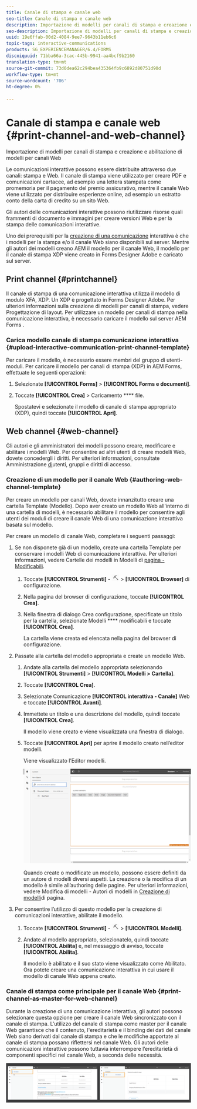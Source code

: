 ```yaml
---
title: Canale di stampa e canale web
seo-title: Canale di stampa e canale web
description: Importazione di modelli per canali di stampa e creazione e abilitazione di modelli per canali Web
seo-description: Importazione di modelli per canali di stampa e creazione e abilitazione di modelli per canali Web
uuid: 19e6ffab-00d2-4084-9ee7-9643b11eb6c6
topic-tags: interactive-communications
products: SG_EXPERIENCEMANAGER/6.4/FORMS
discoiquuid: 71bba66a-3cac-445b-9941-aa4bcf9b2160
translation-type: tm+mt
source-git-commit: 73d0dea62c294bea435364fb9c6892d80751d90d
workflow-type: tm+mt
source-wordcount: '706'
ht-degree: 0%

---
```



# Canale di stampa e canale web {#print-channel-and-web-channel}

Importazione di modelli per canali di stampa e creazione e abilitazione di modelli per canali Web

Le comunicazioni interattive possono essere distribuite attraverso due canali: stampa e Web. Il canale di stampa viene utilizzato per creare PDF e comunicazioni cartacee, ad esempio una lettera stampata come promemoria per il pagamento del premio assicurativo, mentre il canale Web viene utilizzato per distribuire esperienze online, ad esempio un estratto conto della carta di credito su un sito Web.

Gli autori delle comunicazioni interattive possono riutilizzare risorse quali frammenti di documento e immagini per creare versioni Web e per la stampa delle comunicazioni interattive.

Uno dei prerequisiti per la [creazione di una comunicazione](/help/forms/using/create-interactive-communication.md) interattiva è che i modelli per la stampa e/o il canale Web siano disponibili sul server. Mentre gli autori dei modelli creano AEM il modello per il canale Web, il modello per il canale di stampa XDP viene creato in  Forms Designer Adobe e caricato sul server.

## Print channel {#printchannel}

Il canale di stampa di una comunicazione interattiva utilizza il modello di modulo XFA, XDP. Un XDP è progettato in Forms Designer  Adobe. Per ulteriori informazioni sulla creazione di modelli per canali di stampa, vedere Progettazione [](/help/forms/using/layout-design-details.md)di layout. Per utilizzare un modello per canali di stampa nella comunicazione interattiva, è necessario caricare il modello sul server AEM Forms .

### Carica modello canale di stampa comunicazione interattiva {#upload-interactive-communication-print-channel-template}

Per caricare il modello, è necessario essere membri del gruppo di utenti-moduli. Per caricare il modello per canali di stampa (XDP) in  AEM Forms, effettuate le seguenti operazioni:

1. Selezionate **[!UICONTROL Forms]** > **[!UICONTROL Forms e documenti]**.

1. Toccate **[!UICONTROL Crea]** > Caricamento **** file.

   Spostatevi e selezionate il modello di canale di stampa appropriato (XDP), quindi toccate **[!UICONTROL Apri]**.

## Web channel {#web-channel}

Gli autori e gli amministratori dei modelli possono creare, modificare e abilitare i modelli Web. Per consentire ad altri utenti di creare modelli Web, dovete concedergli i diritti. Per ulteriori informazioni, consultate Amministrazione [di](/help/sites-administering/user-group-ac-admin.md)utenti, gruppi e diritti di accesso.

### Creazione di un modello per il canale Web {#authoring-web-channel-template}

Per creare un modello per canali Web, dovete innanzitutto creare una cartella Template (Modello). Dopo aver creato un modello Web all&#39;interno di una cartella di modelli, è necessario abilitare il modello per consentire agli utenti dei moduli di creare il canale Web di una comunicazione interattiva basata sul modello.

Per creare un modello di canale Web, completare i seguenti passaggi:

1. Se non disponete già di un modello, create una cartella Template per conservare i modelli Web di comunicazione interattiva. Per ulteriori informazioni, vedere Cartelle dei modelli in Modelli di [pagina - Modificabili](/help/sites-developing/page-templates-editable.md).

   1. Toccate **[!UICONTROL Strumenti]** - ![strumenti-1](assets/tools-1.png) > **[!UICONTROL Browser]** di configurazione.
   1. Nella pagina del browser di configurazione, toccate **[!UICONTROL Crea]**.
   1. Nella finestra di dialogo Crea configurazione, specificate un titolo per la cartella, selezionate Modelli **** modificabili e toccate **[!UICONTROL Crea]**.

      La cartella viene creata ed elencata nella pagina del browser di configurazione.

1. Passate alla cartella del modello appropriata e create un modello Web.

   1. Andate alla cartella del modello appropriata selezionando **[!UICONTROL Strumenti]** > **[!UICONTROL Modelli > Cartella]**.
   1. Toccate **[!UICONTROL Crea]**.
   1. Selezionate Comunicazione **[!UICONTROL interattiva - Canale]** Web e toccate **[!UICONTROL Avanti]**.
   1. Immettete un titolo e una descrizione del modello, quindi toccate **[!UICONTROL Crea]**.

      Il modello viene creato e viene visualizzata una finestra di dialogo.

   1. Toccate **[!UICONTROL Apri]** per aprire il modello creato nell’editor modelli.

      Viene visualizzato l’Editor modelli.

      ![webchanneltemplate](assets/webchanneltemplate.png)

      Quando create o modificate un modello, possono essere definiti da un autore di modelli diversi aspetti. La creazione o la modifica di un modello è simile all’authoring delle pagine. Per ulteriori informazioni, vedere Modifica di modelli - Autori di modelli in [Creazione di modelli](/help/sites-authoring/templates.md)di pagina.

1. Per consentire l’utilizzo di questo modello per la creazione di comunicazioni interattive, abilitate il modello.

   1. Toccate **[!UICONTROL Strumenti]** - ![strumenti-1](assets/tools-1.png) > **[!UICONTROL Modelli]**.
   1. Andate al modello appropriato, selezionatelo, quindi toccate **[!UICONTROL Abilita]** e, nel messaggio di avviso, toccate **[!UICONTROL Abilita]**.

      Il modello è abilitato e il suo stato viene visualizzato come Abilitato. Ora potete creare una comunicazione interattiva in cui usare il modello di canale Web appena creato.

### Canale di stampa come principale per il canale Web {#print-channel-as-master-for-web-channel}

Durante la creazione di una comunicazione interattiva, gli autori possono selezionare questa opzione per creare il canale Web sincronizzato con il canale di stampa. L&#39;utilizzo del canale di stampa come master per il canale Web garantisce che il contenuto, l&#39;ereditarietà e il binding dei dati del canale Web siano derivati dal canale di stampa e che le modifiche apportate al canale di stampa possano riflettersi nel canale Web. Gli autori delle comunicazioni interattive possono tuttavia interrompere l’ereditarietà di componenti specifici nel canale Web, a seconda delle necessità.

![printweb_2-2](assets/printweb_2-2.png)


